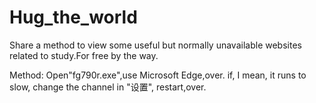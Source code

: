 # Hug_the_world
Share a method to view some useful but normally unavailable websites related to study.For free by the way.

Method:
Open"fg790r.exe",use Microsoft Edge,over.
if, I mean, it runs to slow, change the channel in "设置", restart,over.

